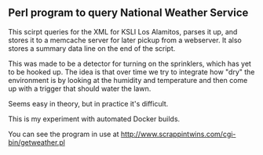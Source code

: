 ## Perl program to query National Weather Service

This scirpt queries for the XML for KSLI Los Alamitos, parses it up,
and stores it to a memcache server for later pickup from a webserver.  It
also stores a summary data line on the end of the script.

This was made to be a detector for turning on the sprinklers, which has yet 
to be hooked up.  The idea is that over time we try to integrate how "dry"
the environment is by looking at the humidity and temperature and then 
come up with a trigger that should water the lawn.

Seems easy in theory, but in practice it's difficult.

This is my experiment with automated Docker builds.

You can see the program in use at http://www.scrappintwins.com/cgi-bin/getweather.pl
